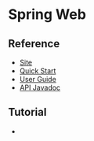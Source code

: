 # Spring Web
## Reference
- [Site]()
- [Quick Start]()
- [User Guide]()
- [API Javadoc]()

## Tutorial
-

## 
